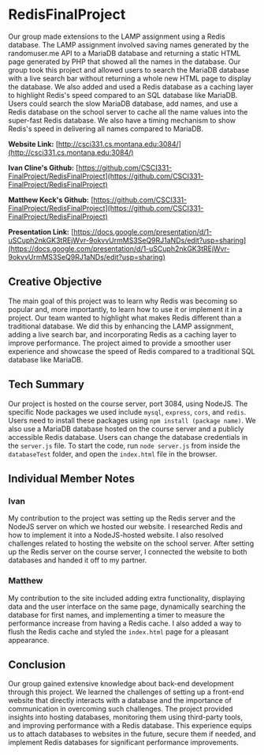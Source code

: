 # RedisFinalProject

Our group made extensions to the LAMP assignment using a Redis database. The LAMP assignment involved saving names generated by the randomuser.me API to a MariaDB database and returning a static HTML page generated by PHP that showed all the names in the database. Our group took this project and allowed users to search the MariaDB database with a live search bar without returning a whole new HTML page to display the database. We also added and used a Redis database as a caching layer to highlight Redis's speed compared to an SQL database like MariaDB. Users could search the slow MariaDB database, add names, and use a Redis database on the school server to cache all the name values into the super-fast Redis database. We also have a timing mechanism to show Redis's speed in delivering all names compared to MariaDB.

**Website Link:** [http://csci331.cs.montana.edu:3084/](http://csci331.cs.montana.edu:3084/)

**Ivan Cline's Github:** [https://github.com/CSCI331-FinalProject/RedisFinalProject](https://github.com/CSCI331-FinalProject/RedisFinalProject)

**Matthew Keck's Github:** [https://github.com/CSCI331-FinalProject/RedisFinalProject](https://github.com/CSCI331-FinalProject/RedisFinalProject)

**Presentation Link:** [https://docs.google.com/presentation/d/1-uSCuph2nkGK3tREjWvr-9okvvUrmMS3SeQ9RJ1aNDs/edit?usp=sharing](https://docs.google.com/presentation/d/1-uSCuph2nkGK3tREjWvr-9okvvUrmMS3SeQ9RJ1aNDs/edit?usp=sharing)

## Creative Objective

The main goal of this project was to learn why Redis was becoming so popular and, more importantly, to learn how to use it or implement it in a project. Our team wanted to highlight what makes Redis different than a traditional database. We did this by enhancing the LAMP assignment, adding a live search bar, and incorporating Redis as a caching layer to improve performance. The project aimed to provide a smoother user experience and showcase the speed of Redis compared to a traditional SQL database like MariaDB.

## Tech Summary

Our project is hosted on the course server, port 3084, using NodeJS. The specific Node packages we used include `mysql`, `express`, `cors`, and `redis`. Users need to install these packages using `npm install (package name)`. We also use a MariaDB database hosted on the course server and a publicly accessible Redis database. Users can change the database credentials in the `server.js` file. To start the code, run `node server.js` from inside the `databaseTest` folder, and open the `index.html` file in the browser.

## Individual Member Notes

### Ivan

My contribution to the project was setting up the Redis server and the NodeJS server on which we hosted our website. I researched Redis and how to implement it into a NodeJS-hosted website. I also resolved challenges related to hosting the website on the school server. After setting up the Redis server on the course server, I connected the website to both databases and handed it off to my partner.

### Matthew

My contribution to the site included adding extra functionality, displaying data and the user interface on the same page, dynamically searching the database for first names, and implementing a timer to measure the performance increase from having a Redis cache. I also added a way to flush the Redis cache and styled the `index.html` page for a pleasant appearance.

## Conclusion

Our group gained extensive knowledge about back-end development through this project. We learned the challenges of setting up a front-end website that directly interacts with a database and the importance of communication in overcoming such challenges. The project provided insights into hosting databases, monitoring them using third-party tools, and improving performance with a Redis database. This experience equips us to attach databases to websites in the future, secure them if needed, and implement Redis databases for significant performance improvements.
